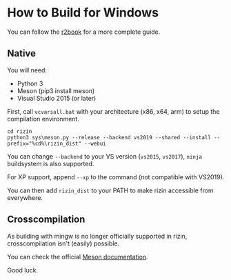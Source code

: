 How to Build for Windows
========================

You can follow the [r2book](https://radare.gitbooks.io/rizinbook/content/first_steps/windows_compilation.html) for a more complete guide.

Native
---------------

You will need:

* Python 3
* Meson (pip3 install meson)
* Visual Studio 2015 (or later)

	
First, call `vcvarsall.bat` with your architecture (x86, x64, arm) to setup the compilation environment.

	cd rizin	
	python3 sys\meson.py --release --backend vs2019 --shared --install --prefix="%cd%\rizin_dist" --webui

You can change `--backend` to your VS version (`vs2015`, `vs2017`), `ninja` buildsystem is also supported.

For XP support, append `--xp` to the command (not compatible with VS2019).

You can then add `rizin_dist` to your PATH to make rizin accessible from everywhere.

Crosscompilation
----------------

As building with mingw is no longer officially supported in rizin, crosscompilation isn't (easily) possible.

You can check the official [Meson documentation](https://mesonbuild.com/Cross-compilation.html).

Good luck.
